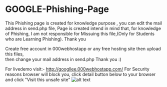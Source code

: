 # GOOGLE-Phishing-Page
This Phishing page is created for knowledge purpose , you can edit the mail address in send.php file, 
Page is created intend in mind that, for knowledge of Phishing,
I am not responsible for Missuing this file,(Only for Students who are Learning Phishing).
Thank you
         
  
 Create free account in 000webhostapp or any free hosting site then upload this files,  
 then change your mail address in send.php
 Thank you :)
 
For livedemo visit:- http://googllee.000webhostapp.com/ 
For Security reasons browser will block you, click detail button below to your browser and click "Visit this unsafe site"
![alt text](https://github.com/sonulodha/phishing/blob/master/phishing-page.JPG)
